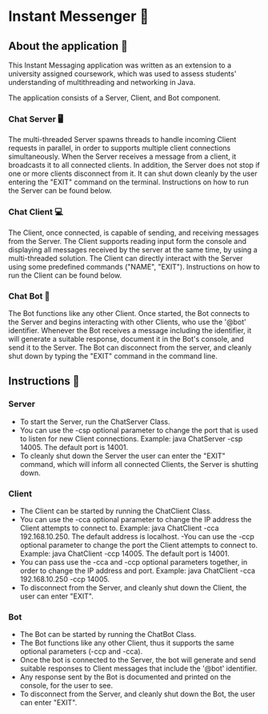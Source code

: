 # Instant Messenger 💬
## About the application 📄
This Instant Messaging application  was written as an extension to a university assigned coursework, which was used to assess students' understanding of multithreading and networking in Java.

The application consists of a Server, Client, and Bot component.
### Chat Server 🖥️
The multi-threaded Server spawns threads to handle incoming Client requests in parallel, in order to supports multiple client connections simultaneously. When the Server receives a message from a client, it broadcasts it to all connected clients. In addition, the Server does not stop if one or more clients disconnect from it. It can shut down cleanly by the user entering the "EXIT" command on the terminal. Instructions on how to run the Server can be found below.
### Chat Client 💻
The Client, once connected, is capable of sending, and receiving messages from the Server. The Client supports reading input form the console and displaying all messages received by the server at the same time, by using a multi-threaded solution. The Client can directly interact with the Server using some predefined commands ("NAME", "EXIT"). Instructions on how to run the Client can be found below.
### Chat Bot 🤖
The Bot functions like any other Client. Once started, the Bot connects to the Server and begins interacting with other Clients, who use the '@bot' identifier. Whenever the Bot receives a message including the identifier, it will generate a suitable response, document it in the Bot's console, and send it to the Server. The Bot can disconnect from the server, and cleanly shut down by typing the "EXIT" command in the command line.

## Instructions 📜
### Server
  - To start the Server, run the ChatServer Class.
  - You can use the -csp optional parameter to change the port that is used to listen for new Client connections.
    Example: java ChatServer -csp 14005. The default port is 14001.
  - To cleanly shut down the Server the user can enter the "EXIT" command, which will inform all connected Clients, the
    Server is shutting down.

### Client
  - The Client can be started by running the ChatClient Class.
  - You can use the -cca optional parameter to change the IP address the Client attempts to connect to.
    Example: java ChatClient -cca 192.168.10.250. The default address is localhost.
  -You can use the -ccp optional parameter to change the port the Client attempts to connect to.
    Example: java ChatClient -ccp 14005. The default port is 14001.
  - You can pass use the -cca and -ccp optional parameters together, in order to change the IP address and port.
    Example: java ChatClient -cca 192.168.10.250 -ccp 14005.
  - To disconnect from the Server, and cleanly shut down the Client, the user can enter "EXIT".

### Bot
  - The Bot can be started by running the ChatBot Class.
  - The Bot functions like any other Client, thus it supports the same optional parameters (-ccp and -cca).
  - Once the bot is connected to the Server, the bot will generate and send suitable responses to Client messages that
    include the '@bot' identifier.
  - Any response sent by the Bot is documented and printed on the console, for the user to see.
  - To disconnect from the Server, and cleanly shut down the Bot, the user can enter "EXIT".
